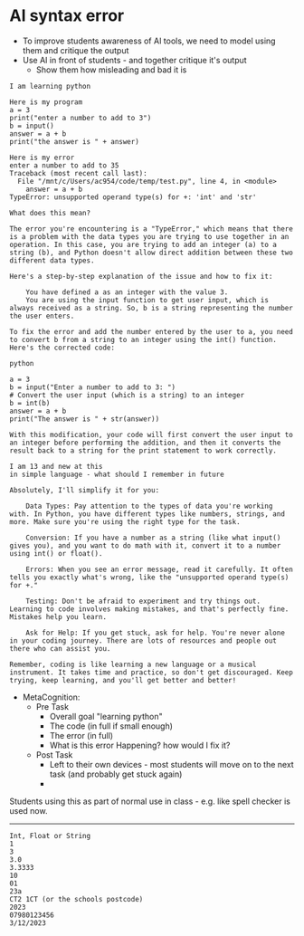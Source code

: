 AI syntax error
===============

* To improve students awareness of AI tools, we need to model using them and critique the output
* Use AI in front of students - and together critique it's output
    * Show them how misleading and bad it is

```
I am learning python

Here is my program
a = 3
print("enter a number to add to 3")
b = input()
answer = a + b
print("the answer is " + answer)

Here is my error
enter a number to add to 35
Traceback (most recent call last):
  File "/mnt/c/Users/ac954/code/temp/test.py", line 4, in <module>
    answer = a + b
TypeError: unsupported operand type(s) for +: 'int' and 'str'

What does this mean?
```

```
The error you're encountering is a "TypeError," which means that there is a problem with the data types you are trying to use together in an operation. In this case, you are trying to add an integer (a) to a string (b), and Python doesn't allow direct addition between these two different data types.

Here's a step-by-step explanation of the issue and how to fix it:

    You have defined a as an integer with the value 3.
    You are using the input function to get user input, which is always received as a string. So, b is a string representing the number the user enters.

To fix the error and add the number entered by the user to a, you need to convert b from a string to an integer using the int() function. Here's the corrected code:

python

a = 3
b = input("Enter a number to add to 3: ")
# Convert the user input (which is a string) to an integer
b = int(b)
answer = a + b
print("The answer is " + str(answer))

With this modification, your code will first convert the user input to an integer before performing the addition, and then it converts the result back to a string for the print statement to work correctly.
```

```
I am 13 and new at this
in simple language - what should I remember in future
```

```
Absolutely, I'll simplify it for you:

    Data Types: Pay attention to the types of data you're working with. In Python, you have different types like numbers, strings, and more. Make sure you're using the right type for the task.

    Conversion: If you have a number as a string (like what input() gives you), and you want to do math with it, convert it to a number using int() or float().

    Errors: When you see an error message, read it carefully. It often tells you exactly what's wrong, like the "unsupported operand type(s) for +."

    Testing: Don't be afraid to experiment and try things out. Learning to code involves making mistakes, and that's perfectly fine. Mistakes help you learn.

    Ask for Help: If you get stuck, ask for help. You're never alone in your coding journey. There are lots of resources and people out there who can assist you.

Remember, coding is like learning a new language or a musical instrument. It takes time and practice, so don't get discouraged. Keep trying, keep learning, and you'll get better and better!
```


* MetaCognition:
    * Pre Task
        * Overall goal "learning python"
        * The code (in full if small enough)
        * The error (in full)
        * What is this error Happening? how would I fix it?
    * Post Task
        * Left to their own devices - most students will move on to the next task (and probably get stuck again)
        * 


Students using this as part of normal use in class - e.g. like spell checker is used now.

---

```
Int, Float or String
1
3
3.0
3.3333
10
01
23a
CT2 1CT (or the schools postcode)
2023
07980123456
3/12/2023
```
